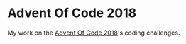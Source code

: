 # Advent Of Code 2018

My work on the [Advent Of Code 2018](https://adventofcode.com/)'s coding challenges.
